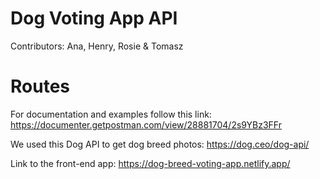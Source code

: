# Dog Voting App API

Contributors: Ana, Henry, Rosie & Tomasz

# Routes

For documentation and examples follow this link:
https://documenter.getpostman.com/view/28881704/2s9YBz3FFr

We used this Dog API to get dog breed photos:
https://dog.ceo/dog-api/

Link to the front-end app:
https://dog-breed-voting-app.netlify.app/
